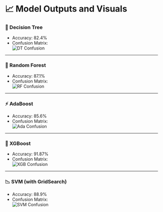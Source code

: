 # 📈 Model Outputs and Visuals

### 🧪 Decision Tree

- Accuracy: 82.4%
- Confusion Matrix:  
  ![DT Confusion](images:/confusion_matrix_dt.png)

---

### 🌲 Random Forest

- Accuracy: 87.1%
- Confusion Matrix:  
  ![RF Confusion](images:/confusion_matrix_rf.png)

---

### ⚡ AdaBoost

- Accuracy: 85.6%
- Confusion Matrix:  
  ![Ada Confusion](images:/adaboost_confusion_matrix.png)

---

### 🚀 XGBoost

- Accuracy: 91.87%
- Confusion Matrix:  
  ![XGB Confusion](images:/xgboost_confusion_matrix.png)

---

### 📉 SVM (with GridSearch)

- Accuracy: 88.9%
- Confusion Matrix:  
  ![SVM Confusion](images:/svm_confusion_rbf.png)

